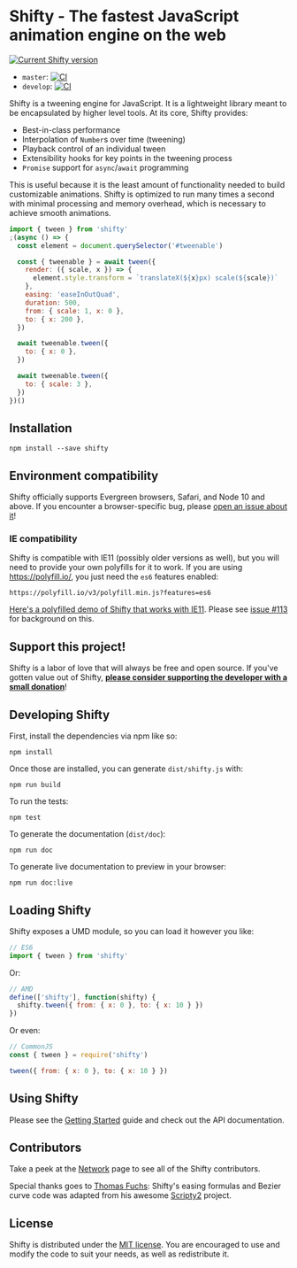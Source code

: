# Shifty - The fastest JavaScript animation engine on the web

[![Current Shifty version](https://badgen.net/npm/v/shifty)](https://www.npmjs.com/package/shifty)

- `master`: [![CI](https://github.com/jeremyckahn/shifty/workflows/CI/badge.svg?branch=master)](https://github.com/jeremyckahn/shifty/actions?query=workflow%3ACI+branch%3Amaster)
- `develop`: [![CI](https://github.com/jeremyckahn/shifty/workflows/CI/badge.svg?branch=develop)](https://github.com/jeremyckahn/shifty/actions?query=workflow%3ACI+branch%3Adevelop)

Shifty is a tweening engine for JavaScript. It is a lightweight library meant
to be encapsulated by higher level tools. At its core, Shifty provides:

- Best-in-class performance
- Interpolation of `Number`s over time (tweening)
- Playback control of an individual tween
- Extensibility hooks for key points in the tweening process
- `Promise` support for `async`/`await` programming

This is useful because it is the least amount of functionality needed to build
customizable animations. Shifty is optimized to run many times a second with
minimal processing and memory overhead, which is necessary to achieve smooth
animations.

```js
import { tween } from 'shifty'
;(async () => {
  const element = document.querySelector('#tweenable')

  const { tweenable } = await tween({
    render: ({ scale, x }) => {
      element.style.transform = `translateX(${x}px) scale(${scale})`
    },
    easing: 'easeInOutQuad',
    duration: 500,
    from: { scale: 1, x: 0 },
    to: { x: 200 },
  })

  await tweenable.tween({
    to: { x: 0 },
  })

  await tweenable.tween({
    to: { scale: 3 },
  })
})()
```

## Installation

```
npm install --save shifty
```

## Environment compatibility

Shifty officially supports Evergreen browsers, Safari, and Node 10 and above.
If you encounter a browser-specific bug, please [open an issue about
it](https://github.com/jeremyckahn/shifty/issues/new)!

### IE compatibility

Shifty is compatible with IE11 (possibly older versions as well), but you
will need to provide your own polyfills for it to work. If you are using
https://polyfill.io/, you just need the `es6` features enabled:

```
https://polyfill.io/v3/polyfill.min.js?features=es6
```

[Here's a polyfilled demo of Shifty that works with
IE11](https://codepen.io/jeremyckahn/pen/RwbzvEj). Please see [issue
#113](https://github.com/jeremyckahn/shifty/issues/113) for background on
this.

## Support this project!

Shifty is a labor of love that will always be free and open source. If you've
gotten value out of Shifty, **[please consider supporting the developer with a
small donation](https://github.com/jeremyckahn#please-help-support-my-work)**!

## Developing Shifty

First, install the dependencies via npm like so:

```
npm install
```

Once those are installed, you can generate `dist/shifty.js` with:

```
npm run build
```

To run the tests:

```
npm test
```

To generate the documentation (`dist/doc`):

```
npm run doc
```

To generate live documentation to preview in your browser:

```
npm run doc:live
```

## Loading Shifty

Shifty exposes a UMD module, so you can load it however you like:

```javascript
// ES6
import { tween } from 'shifty'
```

Or:

```javascript
// AMD
define(['shifty'], function(shifty) {
  shifty.tween({ from: { x: 0 }, to: { x: 10 } })
})
```

Or even:

```javascript
// CommonJS
const { tween } = require('shifty')

tween({ from: { x: 0 }, to: { x: 10 } })
```

## Using Shifty

Please see the [Getting
Started](https://jeremyckahn.github.io/shifty/doc/tutorial-getting-started.html)
guide and check out the API documentation.

## Contributors

Take a peek at the [Network](https://github.com/jeremyckahn/shifty/network)
page to see all of the Shifty contributors.

Special thanks goes to [Thomas Fuchs](https://twitter.com/thomasfuchs):
Shifty's easing formulas and Bezier curve code was adapted from his awesome
[Scripty2](https://github.com/madrobby/scripty2) project.

## License

Shifty is distributed under the [MIT
license](http://opensource.org/licenses/MIT). You are encouraged to use and
modify the code to suit your needs, as well as redistribute it.
